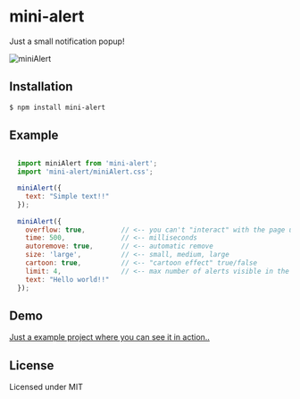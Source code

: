 # mini-alert

Just a small notification popup!

![miniAlert](https://user-images.githubusercontent.com/6490641/82397164-b21fb780-9a47-11ea-95d1-070022ac1f40.gif "mini-alert")

## Installation

```bash
$ npm install mini-alert
```

## Example

```js

  import miniAlert from 'mini-alert';
  import 'mini-alert/miniAlert.css';

  miniAlert({
    text: "Simple text!!"
  });
  
  miniAlert({
    overflow: true,         // <-- you can't "interact" with the page until the alert disappear
    time: 500,              // <-- milliseconds
    autoremove: true,       // <-- automatic remove
    size: 'large',          // <-- small, medium, large
    cartoon: true,          // <-- "cartoon effect" true/false
    limit: 4,               // <-- max number of alerts visible in the same time
    text: "Hello world!!"
  });
```

## Demo

[Just a example project where you can see it in action..](https://passwordonce.com)

## License

Licensed under MIT